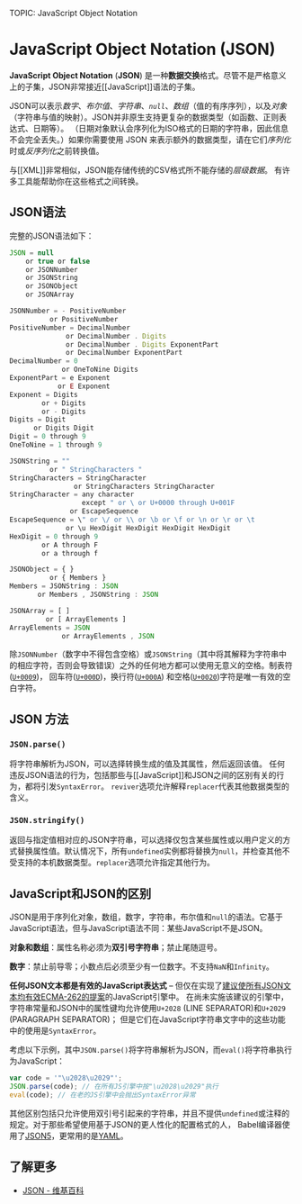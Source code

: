 TOPIC: JavaScript Object Notation

# JavaScript Object Notation (JSON)

**JavaScript Object Notation** (**JSON**) 是一种**数据交换**格式。尽管不是严格意义上的子集，JSON非常接近[[JavaScript]]语法的子集。

JSON可以表示*数字*、*布尔值*、*字符串*、*`null`*、*数组*（值的有序序列），以及*对象*（字符串与值的映射）。JSON并非原生支持更复杂的数据类型（如函数、正则表达式、日期等）。
（日期对象默认会序列化为ISO格式的日期的字符串，因此信息不会完全丢失。）如果你需要使用 JSON 来表示额外的数据类型，请在它们*序列化*时或*反序列化*之前转换值。

与[[XML]]非常相似，JSON能存储传统的CSV格式所不能存储的*层级数据*。
有许多工具能帮助你在这些格式之间转换。

## JSON语法

完整的JSON语法如下：

```javascript
JSON = null
    or true or false
    or JSONNumber
    or JSONString
    or JSONObject
    or JSONArray

JSONNumber = - PositiveNumber
          or PositiveNumber
PositiveNumber = DecimalNumber
              or DecimalNumber . Digits
              or DecimalNumber . Digits ExponentPart
              or DecimalNumber ExponentPart
DecimalNumber = 0
             or OneToNine Digits
ExponentPart = e Exponent
            or E Exponent
Exponent = Digits
        or + Digits
        or - Digits
Digits = Digit
      or Digits Digit
Digit = 0 through 9
OneToNine = 1 through 9

JSONString = ""
          or " StringCharacters "
StringCharacters = StringCharacter
                or StringCharacters StringCharacter
StringCharacter = any character
                  except " or \ or U+0000 through U+001F
               or EscapeSequence
EscapeSequence = \" or \/ or \\ or \b or \f or \n or \r or \t
              or \u HexDigit HexDigit HexDigit HexDigit
HexDigit = 0 through 9
        or A through F
        or a through f

JSONObject = { }
          or { Members }
Members = JSONString : JSON
       or Members , JSONString : JSON

JSONArray = [ ]
         or [ ArrayElements ]
ArrayElements = JSON
             or ArrayElements , JSON
```

除`JSONNumber`（数字中不得包含空格）或`JSONString`（其中将其解释为字符串中的相应字符，否则会导致错误）之外的任何地方都可以使用无意义的空格。制表符([`U+0009`](http://unicode-table.com/en/0009/))，
回车符([`U+000D`](http://unicode-table.com/en/000D/))，换行符([`U+000A`](http://unicode-table.com/en/000A/))
和空格([`U+0020`](http://unicode-table.com/en/0020/))字符是唯一有效的空白字符。

## JSON 方法

### `JSON.parse()`

将字符串解析为JSON，可以选择转换生成的值及其属性，然后返回该值。 任何违反JSON语法的行为，包括那些与[[JavaScript]]和JSON之间的区别有关的行为，都将引发`SyntaxError`。
`reviver`选项允许解释`replacer`代表其他数据类型的含义。

### `JSON.stringify()`

返回与指定值相对应的JSON字符串，可以选择仅包含某些属性或以用户定义的方式替换属性值。默认情况下，所有`undefined`实例都将替换为`null`，并检查其他不受支持的本机数据类型。`replacer`选项允许指定其他行为。

## JavaScript和JSON的区别

JSON是用于序列化对象，数组，数字，字符串，布尔值和`null`的语法。它基于JavaScript语法，但与JavaScript语法不同：某些JavaScript不是JSON。

**对象和数组**：属性名称必须为**双引号字符串**；禁止尾随逗号。

**数字**：禁止前导零；小数点后必须至少有一位数字。不支持`NaN`和`Infinity`。

**任何JSON文本都是有效的JavaScript表达式** – 但仅在实现了[建议使所有JSON文本均有效ECMA-262的提案](https://github.com/tc39/proposal-json-superset)的JavaScript引擎中。
在尚未实施该建议的引擎中，字符串常量和JSON中的属性键均允许使用`U+2028` (LINE SEPARATOR)和`U+2029` (PARAGRAPH SEPARATOR)；
但是它们在JavaScript字符串文字中的这些功能中的使用是`SyntaxError`。

考虑以下示例，其中`JSON.parse()`将字符串解析为JSON，而`eval()`将字符串执行为JavaScript：

```javascript
var code = '"\u2028\u2029"';
JSON.parse(code); // 在所有JS引擎中按"\u2028\u2029"执行
eval(code); // 在老的JS引擎中会抛出SyntaxError异常
```

其他区别包括只允许使用双引号引起来的字符串，并且不提供`undefined`或注释的规定。对于那些希望使用基于JSON的更人性化的配置格式的人，
Babel编译器使用了[JSON5](https://json5.org/)，更常用的是[YAML](https://en.wikipedia.org/wiki/YAML)。

## 了解更多

- [JSON - 维基百科](https://en.wikipedia.org/wiki/JSON)
